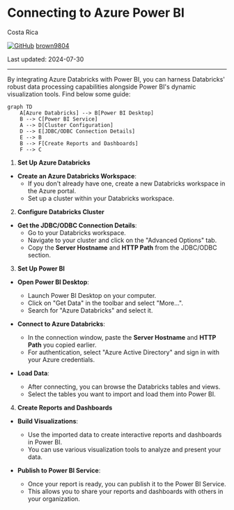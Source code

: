 # Connecting to Azure Power BI

Costa Rica

[![GitHub](https://img.shields.io/badge/--181717?logo=github&logoColor=ffffff)](https://github.com/)
[brown9804](https://github.com/brown9804)

Last updated: 2024-07-30

----------

By integrating Azure Databricks with Power BI, you can harness Databricks' robust data processing capabilities alongside Power BI's dynamic visualization tools. Find below some guide:


```mermaid
graph TD
    A[Azure Databricks] --> B[Power BI Desktop]
    B --> C[Power BI Service]
    A --> D[Cluster Configuration]
    D --> E[JDBC/ODBC Connection Details]
    E --> B
    B --> F[Create Reports and Dashboards]
    F --> C
```

1. **Set Up Azure Databricks**
- **Create an Azure Databricks Workspace**:
   - If you don't already have one, create a new Databricks workspace in the Azure portal.
   - Set up a cluster within your Databricks workspace.

2. **Configure Databricks Cluster**
- **Get the JDBC/ODBC Connection Details**:
   - Go to your Databricks workspace.
   - Navigate to your cluster and click on the "Advanced Options" tab.
   - Copy the **Server Hostname** and **HTTP Path** from the JDBC/ODBC section.

3. **Set Up Power BI**
- **Open Power BI Desktop**:
   - Launch Power BI Desktop on your computer.
   - Click on "Get Data" in the toolbar and select "More...".
   - Search for "Azure Databricks" and select it.

- **Connect to Azure Databricks**:
   - In the connection window, paste the **Server Hostname** and **HTTP Path** you copied earlier.
   - For authentication, select "Azure Active Directory" and sign in with your Azure credentials.

- **Load Data**:
   - After connecting, you can browse the Databricks tables and views.
   - Select the tables you want to import and load them into Power BI.

4. **Create Reports and Dashboards**
- **Build Visualizations**:
   - Use the imported data to create interactive reports and dashboards in Power BI.
   - You can use various visualization tools to analyze and present your data.

- **Publish to Power BI Service**:
   - Once your report is ready, you can publish it to the Power BI Service.
   - This allows you to share your reports and dashboards with others in your organization.
